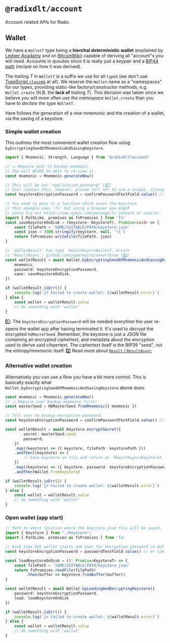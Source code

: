 # `@radixdlt/account`

Account related APIs for Radix.

## Wallet

We have a `WalletT` type being a **hierchal deterministic wallet** (explained by [Ledger Acadamy](https://www.ledger.com/academy/crypto/what-are-hierarchical-deterministic-hd-wallets) and on [BitcoinWiki](https://en.bitcoinwiki.org/wiki/Deterministic_wallet#HD_Wallet_.E2.80.93_Hierarchical_Deterministic_Wallet)) capable of deriving all "account"s you will need. Accounts in quoutes since it is really just a keypair and a [BIP44 path](https://github.com/bitcoin/bips/blob/master/bip-0044.mediawiki) (recipie on how it was derived).

The trailing _T_ in `WalletT` is a suffix we use for all `type`s (we don't use [TypeScript `class`es](https://www.typescriptlang.org/docs/handbook/classes.html) at all). We reserve the `Wallet` name as a "namespaces" for our types, providing static-like factory/constructor methods, e.g. `Wallet.create` (N.B. the **lack of** trailing _T_). This decision was taken since we believe you will more often _use the namespace_ `Wallet.create` than you have to _declare the type_ `WalletT`. 

Here follows the generation of a new mnemonic and the creation of a wallet, via the saving of a keystore.

### Simple wallet creation

This outlines the most convenient wallet creation flow using `byEncryptingSeedOfMnemonicAndSavingKeystore`.

```typescript
import { Mnemonic, Strength, Language } from '@radixdlt/account'

// ⚠️ Require user to backup mnemonic. 
// She will NEVER be able to re-view it.
const mnemonic = Mnemonic.generateNew()

// This will be our "application password" (1️⃣)
// User chooses this, however, please tell her to use a unique, strong randomly generated encryption password. Also urge user to back this up in a safe place. She will need it every time she starts the app.
const keystoreEncryptionPassword = confirmPasswordTextField.value() // or similar

// You need to pass in a function which saves the keystore
// this example uses 'fs' but using a browser you might
// wanna try out https://www.npmjs.com/package/fs-jetpack or similar.
import { PathLike, promises as fsPromises } from 'fs'
const saveKeystoreOnDisk = (keystore: KeystoreT): Promise<void> => {
    const filePath = 'SOME/SUITABLE/PATH/keystore.json'
    const json = JSON.stringify(keystore, null, '\t')
    return fsPromises.writeFile(filePath, json)
}

// `walletResult` has type `ResultAsync<WalletT, Error>`
// `ResultAsync`: github.com/supermacro/neverthrow (2️⃣)
const walletResult = await Wallet.byEncryptingSeedOfMnemonicAndSavingKeystore({
	mnemonic,
	password: keystoreEncryptionPassword,
	save: saveKeystoreOnDisk,
})

if (walletResult.isErr()) {
	console.log(`🤷‍♂️ Failed to create wallet: ${walletResult.error}`)
} else {
	const wallet = walletResult.value
	// do something with 'wallet'
}
```

1️⃣: The `keystoreEncryptionPassword` will be needed everytime the user re-opens the wallet app after having terminated it. It's used to _decrypt_ the encrypted `hdMasterSeed`. Remember, the keystore is just a JSON file containing an encrypted ciphertext, and metadata about the encryption used to derive said cihpertext. The ciphertext itself is the BIP39 "seed", not the entropy/mnemonic itself.
2️⃣ Read more about [`Result` / `ResultAsync`](https://github.com/supermacro/neverthrow)


### Alternative wallet creation
Alternatively you can use a flow you have a bit more control. This is basically exactly what `Wallet.byEncryptingSeedOfMnemonicAndSavingKeystore` above does. 

```typescript
const mnemonic = Mnemonic.generateNew()
// ⚠️ Require user backup mnemonic first!
const masterSeed = HDMasterSeed.fromMnemonic({ mnemonic })

// Tell user to backup encryption password.
const keystoreEncryptionPassword = confirmPasswordTextField.value() // or similar

const walletResult = await Keystore.encryptSecret({
		secret: masterSeed.seed,
		password,
	})
	.map((keystore) => ({ keystore, filePath: keystorePath }))
	.andThen((keystore) => {
		// Save keystore on file and return an `ResultAsync<KeystoreT, Error>
	})
	.map((keystore) => ({ keystore, password: keystoreEncryptionPassword }))
	.andThen(Wallet.fromKeystore)

if (walletResult.isErr()) {
	console.log(`🤷‍♂️ Failed to create wallet: ${walletResult.error}`)
} else {
	const wallet = walletResult.value
	// do something with 'wallet'
}
```

### Open wallet (app start)

```typescript
// Path to where location where the keystore.json file will be saved.
import { Keystore } from "./keystore";
import { PathLike, promises as fsPromises } from 'fs'

// Each time GUI wallet starts ask user for encryption password in GUI
const keystoreEncryptionPassword = passwordTextField.value() // or similar

const loadKeystoreOnDisk = (): Promise<KeystoreT> => {
	const filePath = 'SOME/SUITABLE/PATH/keystore.json'
	return fsPromises.readFile(filePath)
         .then(buffer => Keystore.fromBuffer(buffer))
}

const walletResult = await Wallet.byLoadingAndDecryptingKeystore({
	password: keystoreEncryptionPassword,
	load: loadKeystoreOnDisk
})

if (walletResult.isErr()) {
	console.log(`🤷‍♂️ Failed to create wallet: ${walletResult.error}`)
} else {
	const wallet = walletResult.value
	// do something with 'wallet'
}
```
